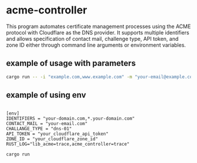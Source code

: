 # acme-controller

This program automates certificate management processes using the ACME protocol with Cloudflare as the DNS provider. It supports multiple identifiers and allows specification of contact mail, challenge type, API token, and zone ID either through command line arguments or environment variables.


## example of usage with parameters
```sh 
cargo run -- -i "example.com,www.example.com" -m "your-email@example.com" -c "dns-01" -t "your_cloudflare_api_token" -z "your_cloudflare_zone_id > certificate"
```
## example of using env
```env

[env]
IDENTIFIERS = "your-domain.com,*.your-domain.com"
CONTACT_MAIL = "your-email.com"
CHALLANGE_TYPE = "dns-01"
API_TOKEN = "your_cloudflare_api_token"
ZONE_ID = "your_cloudflare_zone_id"
RUST_LOG="lib_acme=trace,acme_controller=trace"
```
```
cargo run 
```

